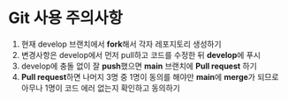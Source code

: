 # Git 사용 주의사항
1. 현재 develop 브랜치에서 **fork**해서 각자 레포지토리 생성하기
2. 변경사항은 develop에서 먼저 pull하고 코드를 수정한 뒤 **develop**에 푸시
3. develop에 충돌 없이 잘 **push**했으면 **main** 브랜치에 **Pull request** 하기
4. **Pull request**하면 나머지 3명 중 1명이 동의를 해야만 **main**에 **merge**가 되므로 아무나 1명이 코드 에러 없는지 확인하고 동의하기
